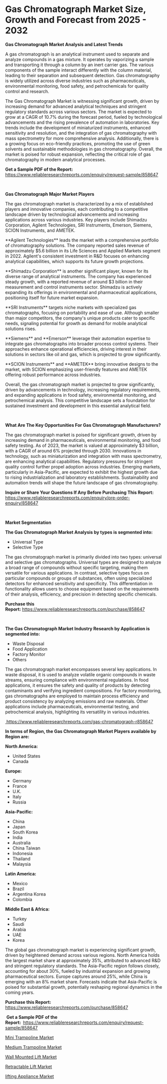 <p><h1>Gas Chromatograph Market Size, Growth and Forecast from 2025 - 2032</h1></p><p><strong>Gas Chromatograph Market Analysis and Latest Trends</strong></p>
<p><p>A gas chromatograph is an analytical instrument used to separate and analyze compounds in a gas mixture. It operates by vaporizing a sample and transporting it through a column by an inert carrier gas. The various components of the sample interact differently with the column material, leading to their separation and subsequent detection. Gas chromatography is widely utilized across diverse industries such as pharmaceuticals, environmental monitoring, food safety, and petrochemicals for quality control and research.</p><p>The Gas Chromatograph Market is witnessing significant growth, driven by increasing demand for advanced analytical techniques and stringent regulatory standards across various sectors. The market is expected to grow at a CAGR of 10.7% during the forecast period, fueled by technological advancements and the rising prevalence of automation in laboratories. Key trends include the development of miniaturized instruments, enhanced sensitivity and resolution, and the integration of gas chromatography with mass spectrometry for more comprehensive analysis. Additionally, there is a growing focus on eco-friendly practices, promoting the use of green solvents and sustainable methodologies in gas chromatography. Overall, the market is poised for robust expansion, reflecting the critical role of gas chromatography in modern analytical processes.</p></p>
<p><strong>Get a Sample PDF of the Report:&nbsp;</strong> <a href="https://www.reliableresearchreports.com/enquiry/request-sample/858647?utm_campaign=114&utm_medium=2&utm_source=Github&utm_content=ia&utm_term=16022025&utm_id=gas-chromatograph">https://www.reliableresearchreports.com/enquiry/request-sample/858647</a></p>
<p>&nbsp;</p>
<p><strong>Gas Chromatograph Major Market Players</strong></p>
<p><p>The gas chromatograph market is characterized by a mix of established players and innovative companies, each contributing to a competitive landscape driven by technological advancements and increasing applications across various industries. Key players include Shimadzu Corporation, Agilent Technologies, SRI Instruments, Emerson, Siemens, SCION Instruments, and AMETEK.</p><p>**Agilent Technologies** leads the market with a comprehensive portfolio of chromatography solutions. The company reported sales revenue of approximately $5.6 billion in its Life Sciences and Applied Markets segment in 2022. Agilent's consistent investment in R&D focuses on enhancing analytical capabilities, which supports its future growth projections.</p><p>**Shimadzu Corporation** is another significant player, known for its diverse range of analytical instruments. The company has experienced steady growth, with a reported revenue of around $3 billion in their measurement and control instruments sector. Shimadzu is actively expanding its offerings in environmental and pharmaceutical applications, positioning itself for future market expansion.</p><p>**SRI Instruments** targets niche markets with specialized gas chromatographs, focusing on portability and ease of use. Although smaller than major competitors, the company's unique products cater to specific needs, signaling potential for growth as demand for mobile analytical solutions rises.</p><p>**Siemens** and **Emerson** leverage their automation expertise to integrate gas chromatographs into broader process control systems. Their approaches enhance operational efficiencies, driving interest in their solutions in sectors like oil and gas, which is projected to grow significantly.</p><p>**SCION Instruments** and **AMETEK** bring innovative designs to the market, with SCION emphasizing user-friendly features and AMETEK offering robust performance across industries.</p><p>Overall, the gas chromatograph market is projected to grow significantly, driven by advancements in technology, increasing regulatory requirements, and expanding applications in food safety, environmental monitoring, and petrochemical analysis. This competitive landscape sets a foundation for sustained investment and development in this essential analytical field.</p></p>
<p>&nbsp;</p>
<p><strong>What Are The Key Opportunities For Gas Chromatograph Manufacturers?</strong></p>
<p><p>The gas chromatograph market is poised for significant growth, driven by increasing demand in pharmaceuticals, environmental monitoring, and food safety testing. As of 2023, the market is valued at approximately $3 billion, with a CAGR of around 6% projected through 2030. Innovations in technology, such as miniaturization and integration with mass spectrometry, are enhancing analytical capabilities. Regulatory pressures for stringent quality control further propel adoption across industries. Emerging markets, particularly in Asia-Pacific, are expected to exhibit the highest growth due to rising industrialization and laboratory establishments. Sustainability and automation trends will shape the future landscape of gas chromatography.</p></p>
<p><strong>Inquire or Share Your Questions If Any Before Purchasing This Report:</strong> <a href="https://www.reliableresearchreports.com/enquiry/pre-order-enquiry/858647?utm_campaign=114&utm_medium=2&utm_source=Github&utm_content=ia&utm_term=16022025&utm_id=gas-chromatograph">https://www.reliableresearchreports.com/enquiry/pre-order-enquiry/858647</a></p>
<p>&nbsp;</p>
<p><strong>Market Segmentation</strong></p>
<p><strong>The Gas Chromatograph Market Analysis by types is segmented into:</strong></p>
<p><ul><li>Universal Type</li><li>Selective Type</li></ul></p>
<p><p>The gas chromatograph market is primarily divided into two types: universal and selective gas chromatographs. Universal types are designed to analyze a broad range of compounds without specific targeting, making them versatile for various applications. In contrast, selective types focus on particular compounds or groups of substances, often using specialized detectors for enhanced sensitivity and specificity. This differentiation in functionality allows users to choose equipment based on the requirements of their analysis, efficiency, and precision in detecting specific chemicals.</p></p>
<p><strong>Purchase this Report:&nbsp;</strong><a href="https://www.reliableresearchreports.com/purchase/858647?utm_campaign=114&utm_medium=2&utm_source=Github&utm_content=ia&utm_term=16022025&utm_id=gas-chromatograph">https://www.reliableresearchreports.com/purchase/858647</a></p>
<p>&nbsp;</p>
<p><strong>The Gas Chromatograph Market Industry Research by Application is segmented into:</strong></p>
<p><ul><li>Waste Disposal</li><li>Food Application</li><li>Factory Monitor</li><li>Others</li></ul></p>
<p><p>The gas chromatograph market encompasses several key applications. In waste disposal, it is used to analyze volatile organic compounds in waste streams, ensuring compliance with environmental regulations. In food applications, it ensures the safety and quality of products by detecting contaminants and verifying ingredient compositions. For factory monitoring, gas chromatographs are employed to maintain process efficiency and product consistency by analyzing emissions and raw materials. Other applications include pharmaceuticals, environmental testing, and petrochemical analysis, highlighting its versatility in various industries.</p></p>
<p><a href="https://www.reliableresearchreports.com/gas-chromatograph-r858647?utm_campaign=114&utm_medium=2&utm_source=Github&utm_content=ia&utm_term=16022025&utm_id=gas-chromatograph">&nbsp;https://www.reliableresearchreports.com/gas-chromatograph-r858647</a></p>
<p><strong>In terms of Region, the Gas Chromatograph Market Players available by Region are:</strong></p>
<p>
    <p> <strong> North America: </strong>
        <ul>
            <li>United States</li>
            <li>Canada</li>
        </ul>
        </p> 
    <p> <strong> Europe: </strong>
        <ul>
            <li>Germany</li>
            <li>France</li>
            <li>U.K.</li>
            <li>Italy</li>
            <li>Russia</li>
        </ul>
        </p> 
    <p> <strong> Asia-Pacific: </strong>
        <ul>
            <li>China</li>
            <li>Japan</li>
            <li>South Korea</li>
            <li>India</li>
            <li>Australia</li>
            <li>China Taiwan</li>
            <li>Indonesia</li>
            <li>Thailand</li>
            <li>Malaysia</li>
        </ul>
        </p> 
    <p> <strong> Latin America: </strong>
        <ul>
            <li>Mexico</li>
            <li>Brazil</li>
            <li>Argentina Korea</li>
            <li>Colombia</li>
        </ul>
        </p> 
    <p> <strong> Middle East & Africa: </strong>
        <ul>
            <li>Turkey</li>
            <li>Saudi</li>
            <li>Arabia</li>
            <li>UAE</li>
            <li>Korea</li>
        </ul>
    </p>
    </p>
<p><p>The global gas chromatograph market is experiencing significant growth, driven by heightened demand across various regions. North America holds the largest market share at approximately 35%, attributed to advanced R&D and stringent regulatory standards. The Asia-Pacific region follows closely, accounting for about 30%, fueled by industrial expansion and growing pharmaceutical sectors. Europe captures around 25%, while China is emerging with an 8% market share. Forecasts indicate that Asia-Pacific is poised for substantial growth, potentially reshaping regional dynamics in the coming years.</p></p>
<p><strong>Purchase this Report: </strong><a href="https://www.reliableresearchreports.com/purchase/858647?utm_campaign=114&utm_medium=2&utm_source=Github&utm_content=ia&utm_term=16022025&utm_id=gas-chromatograph">https://www.reliableresearchreports.com/purchase/858647</a></p>
<p>&nbsp;<strong>Get a Sample PDF of the Report:&nbsp;&nbsp;</strong><a href="https://www.reliableresearchreports.com/enquiry/request-sample/858647?utm_campaign=114&utm_medium=2&utm_source=Github&utm_content=ia&utm_term=16022025&utm_id=gas-chromatograph">https://www.reliableresearchreports.com/enquiry/request-sample/858647</a></p>
<p><strong></strong></p>
<p><p><a href="https://github.com/viipposahko25/Market-Research-Report-List-1/blob/main/mini-trampoline-market.md?utm_campaign=114&utm_medium=2&utm_source=Github&utm_content=ia&utm_term=16022025&utm_id=gas-chromatograph">Mini Trampoline Market</a></p><p><a href="https://github.com/salodipura00/Market-Research-Report-List-1/blob/main/medium-trampoline-market.md?utm_campaign=114&utm_medium=2&utm_source=Github&utm_content=ia&utm_term=16022025&utm_id=gas-chromatograph">Medium Trampoline Market</a></p><p><a href="https://github.com/boisetwa16/Market-Research-Report-List-1/blob/main/wall-mounted-lift-market.md?utm_campaign=114&utm_medium=2&utm_source=Github&utm_content=ia&utm_term=16022025&utm_id=gas-chromatograph">Wall Mounted Lift Market</a></p><p><a href="https://github.com/zupankocka/Market-Research-Report-List-1/blob/main/retractable-lift-market.md?utm_campaign=114&utm_medium=2&utm_source=Github&utm_content=ia&utm_term=16022025&utm_id=gas-chromatograph">Retractable Lift Market</a></p><p><a href="https://github.com/crooneinis80/Market-Research-Report-List-1/blob/main/lifting-appliance-market.md?utm_campaign=114&utm_medium=2&utm_source=Github&utm_content=ia&utm_term=16022025&utm_id=gas-chromatograph">lifting Appliance Market</a></p></p>